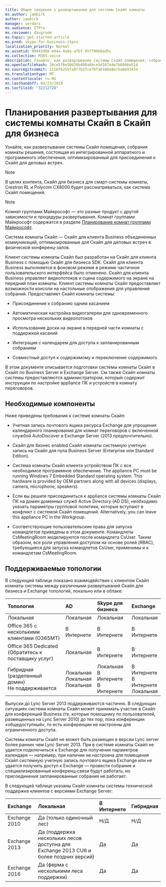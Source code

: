 ```yaml
---
title: Общие сведения о развертывании для системы Скайп комнаты
ms.author: jambirk
author: jambirk
manager: serdars
ms.audience: ITPro
ms.reviewer: davgroom
ms.topic: get-started-article
ms.prod: skype-for-business-itpro
localization_priority: Normal
ms.assetid: 99443d60-e64a-4a8a-a7bf-95f790b0ad5c
ms.collection: M365-voice
description: Узнайте, как развертывание системы Скайп помещения, собрания комнаты решения, состоящая из интегрированной аппаратного и программного обеспечения, оптимизированный для присоединения к Скайп для деловых встреч.
ms.openlocfilehash: 26ce5f6e50d26b408a8bce5d167e4e7b6046e514
ms.sourcegitcommit: 111bf6255fa877b3fce70fa8166e8ec5a6643434
ms.translationtype: MT
ms.contentlocale: ru-RU
ms.lasthandoff: 04/23/2019
ms.locfileid: "32212728"
---
```

# <a name="deployment-planning-for-skype-room-system-in-skype-for-business"></a>Планирования развертывания для системы комнаты Скайп в Скайп для бизнеса
 
Узнайте, как развертывание системы Скайп помещения, собрания комнаты решения, состоящая из интегрированной аппаратного и программного обеспечения, оптимизированный для присоединения к Скайп для деловых встреч.
  
> [!NOTE]
> В целях контента, Скайп для бизнеса для смарт-системы комнаты, Crestron RL и Polycom CX8000 будет рассматриваться, как система Скайп помещений. 

> [!NOTE]
> Комнат группами Майкрософт — это разные продукт с другой зависимости и процедуры развертывания. Комнат группами Майкрософт содержатся в разделе [Планирование комнат группами Майкрософт](../../plan-your-deployment/clients-and-devices/skype-room-systems-v2-0.md).
  
 Система комнаты Скайп — Скайп для клиента Business объединенных коммуникаций, оптимизированные для Скайп для деловых встреч в физической конференц-залов.
  
Клиент системы комнаты Скайп был разработан на Скайп для клиента Business с помощью Скайп для бизнеса SDK. Скайп для клиента Business выполняется в фоновом режиме в режиме частичное пользовательского интерфейса было отменено. Скайп для клиента Business управляет видеопотоков и сцена содержимого на экране на передний план комнаты. Клиент системы комнаты Скайп предоставляет возможности консоли на настольные отображения для управления собраний. Предоставляет Скайп комнаты системы: 
  
- Присоединение к собранию одним касанием
    
- Автоматическая настройка видеогалереи для одновременного просмотра нескольких видеопотоков 
    
- Использование доски на экране в передней части комнаты с поддержкой касаний 
    
- Интеграция с календарем для доступа к запланированным собраниям
    
- Совместный доступ к содержимому и переключение содержимого 
    
В этом документе описывается подготовки системы комнаты Скайп в Скайп по Business Server и Exchange Server. См также Скайп комнаты системы предоставляются администратором, который содержит инструкции по настройке appliance ПК и устройств в комнату переговоров. 
  
## <a name="prerequisites"></a>Необходимые компоненты

Ниже приведены требования к системе комнаты Скайп: 
  
- Учетная запись почтового ящика ресурса Exchange для упрощения календарного планирования для комнат переговоров с включенной службой AutoDiscover в Exchange Server (2013 предпочтительно).
    
- Скайп для бизнес enabled Скайп комнаты системную учетную запись на Скайп для пула Business Server (Enterprise или Standard Edition).
    
- Система комнаты Скайп клиента устройством ПК с все необходимое программное обеспечение. The appliance PC must be running Windows 7 Embedded Standard operating system. This hardware is provided by OEM partners along with all devices (displays, camera, microphone, speakers).
    
- Если вы решите присоединиться к appliance системы комнаты Скайп ПК на домен доменных служб Active Directory (AD DS), необходимо указать параметры групповой политики, которые вступают в конфликт с системой Скайп помещений. Alternatively, you can leave this appliance PC in the Workgroup. 
    
- Соответствующие пользовательские права для запуска командлетов приведены в этом документе. Командлеты CsMeetingRoom моделируются после командлета CsUser. Таким образом, все роли управления доступом на основе ролей (RBAC), требующиеся для запуска командлетов CsUser, применимы и к командлетам CsMeetingRoom. 
    
## <a name="supported-topologies"></a>Поддерживаемые топологии

В следующей таблице показано взаимодействие с клиентом Скайп комнаты системы между различными развертываний Скайп для бизнеса и Exchange топологий, локально или в облаке: 
  

|**Топология**|**AD**|**Skype для бизнеса**|**Exchange**|
|:-----|:-----|:-----|:-----|
|Локальная  <br/> |Локальная  <br/> |Локальная  <br/> |Локальная  <br/> |
|Office 365 с несколькими клиентами (O365MT)  <br/> |В Интернете  <br/> |В Интернете  <br/> |В Интернете  <br/> |
|Office 365 Dedicated  <br/> (Обратитесь к поставщику услуг)  <br/> |Локальная  <br/> |В Интернете  <br/> |В Интернете  <br/> |
|Гибридная (разделенный домен)  <br/> Не поддерживается  <br/> |Локальная  <br/> Локальная  <br/> Локальная  <br/> |Локальная  <br/> В Интернете  <br/> В Интернете  <br/> |В Интернете  <br/> В Интернете  <br/> Локальная  <br/> |
   
Выпуски до Lync Server 2013 поддерживаются частично. В следующих ситуациях система комнаты Скайп может принимать участие в Скайп для конференций Business (те, которые помощнику по пользователей, размещенных на Lync Server 2010) до тех пор, пока конференции «общедоступный», то есть конференции не настроены для ограниченного доступа. 
  
Системы комнаты Скайп не может быть размещен в версии Lync server более ранних чем Lync Server 2013. При в системе комнаты Скайп не удается подключиться к Exchange для получения параметров календаря — например, при наличии не настроена для помещения Скайп системную учетную запись почтового ящика Exchange или не удается получить доступ к Exchange — провести собрание и специализированные конференц-связи будут работать, но присоединения запланированные собрания не работает. 
  
В следующей таблице указаны Скайп комнаты системы технической поддержке клиентов с версиями Exchange Server: 
  

|**Exchange**|**Локальная**|**В Интернете**|**Гибридная**|
|:-----|:-----|:-----|:-----|
|Exchange 2010  <br/> |Да (только одиночный лес)  <br/> |Н/Д  <br/> |Н/Д  <br/> |
|Exchange 2013  <br/> |Да (поддержка нескольких лесов доступна для Exchange 2013 CU6 и более поздних версий)  <br/> |Да  <br/> |Да   <br/> |
|Exchange 2016  <br/> |Да (ферма с несколькими леса поддержки)  <br/> |Да   <br/> |Да  <br/> |
   

